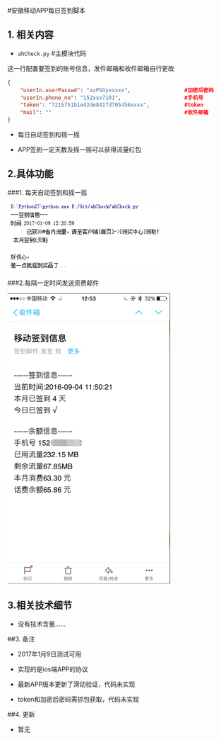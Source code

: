 #安徽移动APP每日签到脚本

## 1. 相关内容
- `ahCheck.py` #主模块代码

这一行配置要签到的账号信息，发件邮箱和收件邮箱自行更改

```json
{
	"userIn.userPasswd": "azPGGyxxxxx",  				#加密后密码
	"userIn.phone_no": "152xxx7101",  					#手机号
	"token": "7215751b1ed2de841fd705456xxxx",  			#token
	"mail": ""  										#收件邮箱
}
```

- 每日自动签到和摇一摇

- APP签到一定天数及摇一摇可以获得流量红包


## 2.具体功能

###1. 每天自动签到和摇一摇

![](png/check.png)

###2.每隔一定时间发送资费邮件

![](png/mail.png)


## 3.相关技术细节

- 没有技术含量……

##3. 备注
- 2017年1月9日测试可用

- 实现的是ios端APP的协议

- 最新APP版本更新了滑动验证，代码未实现

- token和加密后密码需抓包获取，代码未实现

##4. 更新
- 暂无

